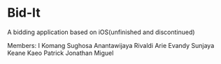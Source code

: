 # Bid-It
A bidding application based on iOS(unfinished and discontinued)

Members:
I Komang Sughosa Anantawijaya
Rivaldi Arie
Evandy Sunjaya
Keane Kaeo
Patrick Jonathan Miguel
